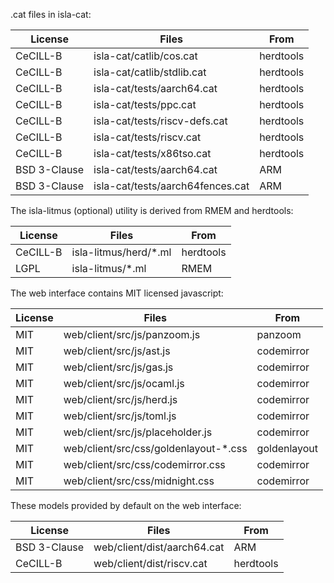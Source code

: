 .cat files in isla-cat:

| License      | Files                            | From      |
| ------------ | -------------------------------- | --------- |
| CeCILL-B     | isla-cat/catlib/cos.cat          | herdtools |
| CeCILL-B     | isla-cat/catlib/stdlib.cat       | herdtools |
| CeCILL-B     | isla-cat/tests/aarch64.cat       | herdtools |
| CeCILL-B     | isla-cat/tests/ppc.cat           | herdtools |
| CeCILL-B     | isla-cat/tests/riscv-defs.cat    | herdtools |
| CeCILL-B     | isla-cat/tests/riscv.cat         | herdtools |
| CeCILL-B     | isla-cat/tests/x86tso.cat        | herdtools |
| BSD 3-Clause | isla-cat/tests/aarch64.cat       | ARM       |
| BSD 3-Clause | isla-cat/tests/aarch64fences.cat | ARM       |

The isla-litmus (optional) utility is derived from RMEM and herdtools:

| License  | Files                  | From      |
| -------- | ---------------------- | --------- |
| CeCILL-B | isla-litmus/herd/\*.ml | herdtools |
| LGPL     | isla-litmus/\*.ml      | RMEM      |

The web interface contains MIT licensed javascript:

| License | Files                                  | From         |
| ------- | -------------------------------------- | ------------ |
| MIT     | web/client/src/js/panzoom.js           | panzoom      |
| MIT     | web/client/src/js/ast.js               | codemirror   |
| MIT     | web/client/src/js/gas.js               | codemirror   |
| MIT     | web/client/src/js/ocaml.js             | codemirror   |
| MIT     | web/client/src/js/herd.js              | codemirror   |
| MIT     | web/client/src/js/toml.js              | codemirror   |
| MIT     | web/client/src/js/placeholder.js       | codemirror   |
| MIT     | web/client/src/css/goldenlayout-\*.css | goldenlayout |
| MIT     | web/client/src/css/codemirror.css      | codemirror   |
| MIT     | web/client/src/css/midnight.css        | codemirror   |

These models provided by default on the web interface:

| License      | Files                                  | From      |
| ------------ | -------------------------------------- | --------- |
| BSD 3-Clause | web/client/dist/aarch64.cat            | ARM       |
| CeCILL-B     | web/client/dist/riscv.cat              | herdtools |
